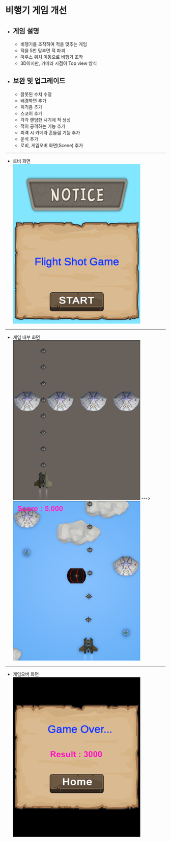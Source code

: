# 비행기 게임 개선

* 게임 설명
  -
  - 비행기를 조작하여 적을 맞추는 게임
  - 적을 5번 맞추면 적 파괴
  - 마우스 위치 이동으로 비행기 조작
  - 3D이지만, 카메라 시점이 Top view 방식
* 보완 및 업그레이드
  - 
  - 잘못된 수치 수정
  - 배경화면 추가
  - 피격음 추가
  - 스코어 추가
  - 각각 랜덤한 시기에 적 생성
  - 적이 공격하는 기능 추가
  - 피격 시 카메라 흔들림 기능 추가
  - 운석 추가
  - 로비, 게임오버 화면(Scene) 추가
* * *    
- 로비 화면    
<img src="./pic/lobby.png" width="400px" height="500px" title="px(픽셀) 크기 설정" alt="lobby"></img><br/>
* * *
- 게임 내부 화면    
<img src="./pic/o_game_display.png" width="400px" height="500px" title="px(픽셀) 크기 설정" alt="original"></img>
--->
<img src="./pic/u_game_display.png" width="400px" height="500px" title="px(픽셀) 크기 설정" alt="upgrade"></img><br/>
* * *
- 게임오버 화면    
<img src="./pic/gameover.png" width="400px" height="500px" title="px(픽셀) 크기 설정" alt="gameover"></img><br/>      
